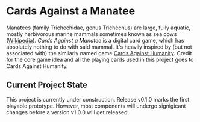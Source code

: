 # Cards Against a Manatee
Manatees (family Trichechidae, genus Trichechus) are large, fully aquatic, mostly herbivorous marine mammals sometimes known as sea cows ([Wikipedia](https://en.wikipedia.org/wiki/Manatee)). _Cards Against a Manatee_ is a digital card game, which has absolutely nothing to do with said mammal. It's heavily inspired by (but not associated with) the similarly named game [Cards Against Humanity](https://www.cardsagainsthumanity.com/). Credit for the core game idea and all the playing cards used in this project goes to Cards Against Humanity.

## Current Project State
This project is currently under construction. Release v0.1.0 marks the first playable prototype. However, most components will undergo signigicant changes before a version v1.0.0 will get released.
